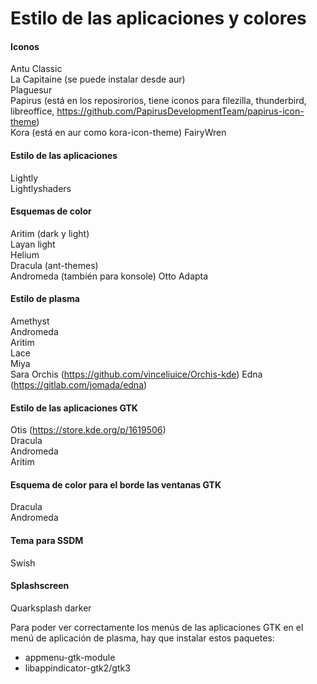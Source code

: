 # Estilo de las aplicaciones y colores

#### Iconos

Antu Classic  
La Capitaine (se puede instalar desde aur)  
Plaguesur  
Papirus (está en los reposirorios, tiene iconos para filezilla, thunderbird, libreoffice, <https://github.com/PapirusDevelopmentTeam/papirus-icon-theme>)  
Kora (está en aur como kora-icon-theme)
FairyWren

#### Estilo de las aplicaciones

Lightly  
Lightlyshaders

#### Esquemas de color

Aritim (dark y light)  
Layan light  
Helium  
Dracula (ant-themes)  
Andromeda (también para konsole)
Otto
Adapta

#### Estilo de plasma

Amethyst  
Andromeda  
Aritim  
Lace  
Miya  
Sara
Orchis (<https://github.com/vinceliuice/Orchis-kde>)
Edna (<https://gitlab.com/jomada/edna>)

#### Estilo de las aplicaciones GTK

Otis (<https://store.kde.org/p/1619506>)  
Dracula  
Andromeda  
Aritim

#### Esquema de color para el borde las ventanas GTK

Dracula  
Andromeda

#### Tema para SSDM

Swish

#### Splashscreen

Quarksplash darker

Para poder ver correctamente los menús de las aplicaciones GTK en el menú de aplicación de plasma, hay que instalar estos paquetes:  

- appmenu-gtk-module
- libappindicator-gtk2/gtk3
